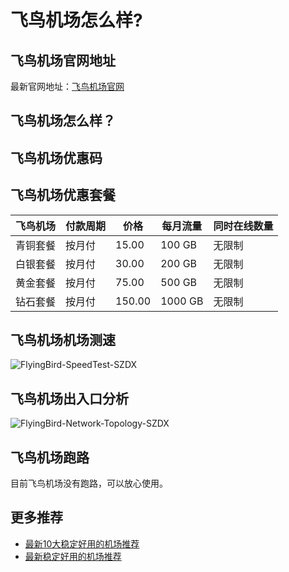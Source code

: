 # 飞鸟机场怎么样?

## 飞鸟机场官网地址
最新官网地址：[飞鸟机场官网](https://dljc.affxc.com/flyingbird/)

## 飞鸟机场怎么样？


## 飞鸟机场优惠码


## 飞鸟机场优惠套餐

| 飞鸟机场 | 付款周期 | 价格     | 每月流量    | 同时在线数量 |
|------|------|--------|---------|--------|
| 青铜套餐 | 按月付  | 15.00  | 100 GB  | 无限制    |
| 白银套餐 | 按月付  | 30.00  | 200 GB  | 无限制    |
| 黄金套餐 | 按月付  | 75.00  | 500 GB  | 无限制    |
| 钻石套餐 | 按月付  | 150.00 | 1000 GB | 无限制    |

## 飞鸟机场机场测速

![FlyingBird-SpeedTest-SZDX](https://github.com/dailijichang/flyingbird/assets/138340607/fd048a2a-ca59-4039-a352-4ebde13119b4)

## 飞鸟机场出入口分析

![FlyingBird-Network-Topology-SZDX](https://github.com/dailijichang/flyingbird/assets/138340607/52f8b78e-c948-459f-83bd-94972bdb6734)

## 飞鸟机场跑路
目前飞鸟机场没有跑路，可以放心使用。

## 更多推荐
 - [最新10大稳定好用的机场推荐](https://github.com/dailijichang/jichangtuijian)
 - [最新稳定好用的机场推荐](https://www.dailijichang.com/?utm_source=github&utm_medium=dailijichang-details)
